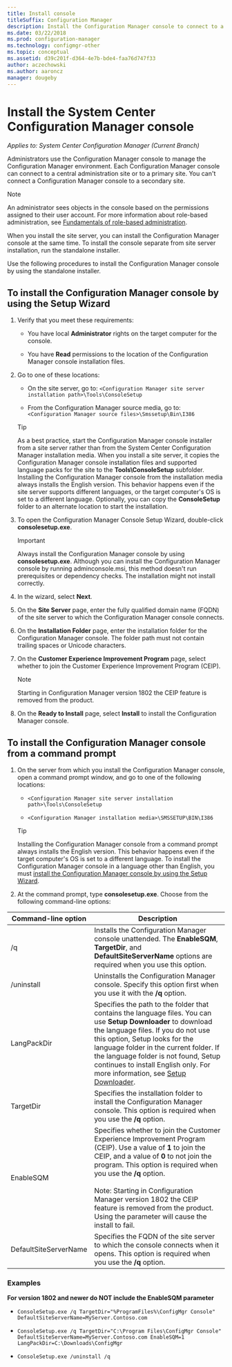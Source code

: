 ```yaml
---
title: Install console
titleSuffix: Configuration Manager
description: Install the Configuration Manager console to connect to a central administration site or primary site.
ms.date: 03/22/2018
ms.prod: configuration-manager
ms.technology: configmgr-other
ms.topic: conceptual
ms.assetid: d39c201f-d364-4e7b-bde4-faa76d747f33
author: aczechowski
ms.author: aaroncz
manager: dougeby
---
```

# Install the System Center Configuration Manager console

*Applies to: System Center Configuration Manager (Current Branch)*

Administrators use the Configuration Manager console to manage the Configuration Manager environment. Each Configuration Manager console can connect to a central administration site or to a primary site. You can't connect a Configuration Manager console to a secondary site.

> [!NOTE]  
>  An administrator sees objects in the console based on the permissions assigned to their user account. For more information about role-based administration, see [Fundamentals of role-based administration](../../../../core/understand/fundamentals-of-role-based-administration.md).  

 When you install the site server, you can install the Configuration Manager console at the same time. To install the console separate from site server installation, run the standalone installer.  

 Use the following procedures to install the Configuration Manager console by using the standalone installer.  

## To install the Configuration Manager console by using the Setup Wizard  

1.  Verify that you meet these requirements:  

    -  You have local **Administrator** rights on the target computer for the console.  

    -   You have **Read** permissions to the location of the Configuration Manager console installation files.  

2.  Go to one of these locations:  

    -   On the site server, go to: `<Configuration Manager site server installation path>\Tools\ConsoleSetup`  

    -   From the Configuration Manager source media, go to: `<Configuration Manager source files>\Smssetup\Bin\I386`  

    > [!TIP]  
    >  As a best practice, start the Configuration Manager console installer from a site server rather than from the System Center Configuration Manager installation media. When you install a site server, it copies the Configuration Manager console installation files and supported language packs for the site to the **Tools\ConsoleSetup** subfolder. Installing the Configuration Manager console from the installation media always installs the English version. This behavior happens even if the site server supports different languages, or the target computer's OS is set to a different language. Optionally, you can copy the **ConsoleSetup** folder to an alternate location to start the installation.

3.  To open the Configuration Manager Console Setup Wizard, double-click **consolesetup.exe**.  

    > [!IMPORTANT]  
    >  Always install the Configuration Manager console by using **consolesetup.exe**. Although you can install the Configuration Manager console by running adminconsole.msi, this method doesn't run prerequisites or dependency checks. The installation might not install correctly.  

4.  In the wizard, select **Next**.  

5.  On the **Site Server** page, enter the fully qualified domain name (FQDN) of the site server to which the Configuration Manager console connects.  

6.  On the **Installation Folder** page, enter the installation folder for the Configuration Manager console. The folder path must not contain trailing spaces or Unicode characters.  

7.  On the **Customer Experience Improvement Program** page, select whether to join the Customer Experience Improvement Program (CEIP).  
    > [!Note]  
    > Starting in Configuration Manager version 1802 the CEIP feature is removed from the product.

8.  On the **Ready to Install** page, select **Install** to install the Configuration Manager console.  



## To install the Configuration Manager console from a command prompt  

1.  On the server from which you install the Configuration Manager console, open a command prompt window, and go to one of the following locations:  

    -   `<Configuration Manager site server installation path>\Tools\ConsoleSetup`  

    -   `<Configuration Manager installation media>\SMSSETUP\BIN\I386`  

    > [!TIP]  
    >  Installing the Configuration Manager console from a command prompt always installs the English version. This behavior happens even if the target computer's OS is set to a different language. To install the Configuration Manager console in a language other than English, you must [install the Configuration Manager console by using the Setup Wizard](#to-install-the-configuration-manager-console-by-using-the-setup-wizard).  

2.  At the command prompt, type **consolesetup.exe**. Choose from the following command-line options:  

|  Command-line option     | Description     |
  |-------------|-------------|
  |/q|Installs the Configuration Manager console unattended. The **EnableSQM**, **TargetDir**, and **DefaultSiteServerName** options are required when you use this option.|  
  |/uninstall|Uninstalls the Configuration Manager console. Specify this option first when you use it with the **/q** option.|  
  |LangPackDir|Specifies the path to the folder that contains the language files. You can use **Setup Downloader** to download the language files. If you do not use this option, Setup looks for the language folder in the current folder. If the language folder is not found, Setup continues to install English only. For more information, see [Setup Downloader](setup-downloader.md).|  
  |TargetDir|Specifies the installation folder to install the Configuration Manager console. This option is required when you use the **/q** option.|  
  |EnableSQM|Specifies whether to join the Customer Experience Improvement Program (CEIP). Use a value of **1** to join the CEIP, and a value of **0** to not join the program. This option is required when you use the **/q** option.</br></br>Note: Starting in Configuration Manager version 1802 the CEIP feature is removed from the product.  Using the parameter will cause the install to fail.|  
  |DefaultSiteServerName|Specifies the FQDN of the site server to which the console connects when it opens. This option is required when you use the **/q** option.|  


  ### Examples
  **For version 1802 and newer do NOT include the EnableSQM parameter**
  -  `ConsoleSetup.exe /q TargetDir="%ProgramFiles%\ConfigMgr Console" DefaultSiteServerName=MyServer.Contoso.com`

  -  `ConsoleSetup.exe /q TargetDir="C:\Program Files\ConfigMgr Console" DefaultSiteServerName=MyServer.Contoso.com EnableSQM=1  LangPackDir=C:\Downloads\ConfigMgr`  

  -  `ConsoleSetup.exe /uninstall /q`  
